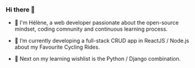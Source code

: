 ### Hi there 👋



- :herb:  I'm Hélène, a web developer passionate about the open-source mindset, coding comnunity and continuous learning process.

- :bicyclist:  I’m currently developing a full-stack CRUD app in ReactJS / Node.js about my Favourite Cycling Rides.

- :eyes:  Next on my learning wishlist is the Python / Django combination.



